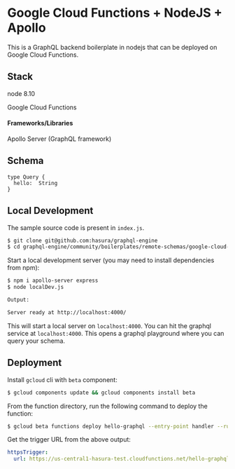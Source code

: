 # Google Cloud Functions + NodeJS + Apollo

This is a GraphQL backend boilerplate in nodejs that can be deployed on Google Cloud Functions.

## Stack

node 8.10

Google Cloud Functions

#### Frameworks/Libraries

Apollo Server (GraphQL framework)

## Schema


```
type Query {
  hello:  String
}
```

## Local Development

The sample source code is present in `index.js`.

```bash
$ git clone git@github.com:hasura/graphql-engine
$ cd graphql-engine/community/boilerplates/remote-schemas/google-cloud-functions/nodejs
```

Start a local development server (you may need to install dependencies from npm):

```bash
$ npm i apollo-server express
$ node localDev.js

Output:

Server ready at http://localhost:4000/
```

This will start a local server on `localhost:4000`. You can hit the graphql service at `localhost:4000`. This opens a graphql playground where you can query your schema.

## Deployment

Install `gcloud` cli with `beta` component:

```bash
$ gcloud components update && gcloud components install beta
```

From the function directory, run the following command to deploy the function:

```bash
$ gcloud beta functions deploy hello-graphql --entry-point handler --runtime nodejs8 --trigger-http
```

Get the trigger URL from the above output:

```yaml
httpsTrigger:
  url: https://us-central1-hasura-test.cloudfunctions.net/hello-graphql
```

